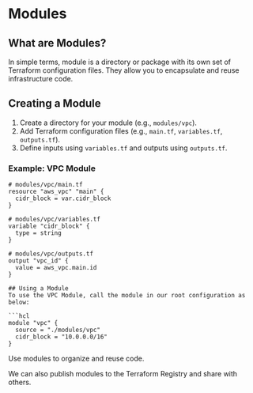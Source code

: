 # Modules

## What are Modules?

In simple terms, module is a directory or package with its own set of Terraform configuration files. They allow you to encapsulate and reuse infrastructure code.

## Creating a Module
1. Create a directory for your module (e.g., `modules/vpc`).
2. Add Terraform configuration files (e.g., `main.tf`, `variables.tf`, `outputs.tf`).
3. Define inputs using `variables.tf` and outputs using `outputs.tf`.

### Example: VPC Module
```hcl
# modules/vpc/main.tf
resource "aws_vpc" "main" {
  cidr_block = var.cidr_block
}

# modules/vpc/variables.tf
variable "cidr_block" {
  type = string
}

# modules/vpc/outputs.tf
output "vpc_id" {
  value = aws_vpc.main.id
}

## Using a Module
To use the VPC Module, call the module in our root configuration as below:

```hcl
module "vpc" {
  source = "./modules/vpc"
  cidr_block = "10.0.0.0/16"
}
```

Use modules to organize and reuse code.

We can also publish modules to the Terraform Registry and share with others.
